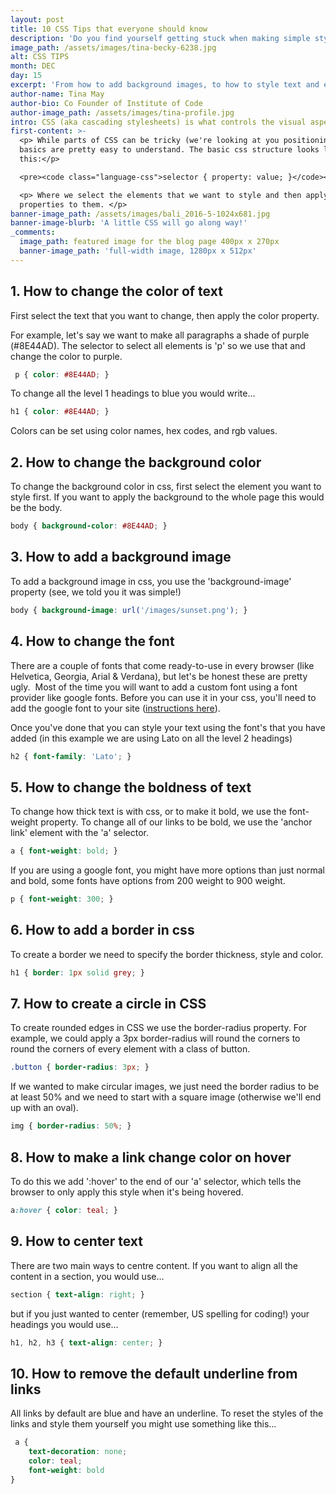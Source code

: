 ```yaml
---
layout: post
title: 10 CSS Tips that everyone should know
description: 'Do you find yourself getting stuck when making simple stylistic changes your website? Dig into our CSS guide that shares how to change text colors, background images and much more.'
image_path: /assets/images/tina-becky-6238.jpg
alt: CSS TIPS
month: DEC
day: 15
excerpt: 'From how to add background images, to how to style text and even how to change the color of a link on hover these are the 10 essential css properties that you should know.'
author-name: Tina May
author-bio: Co Founder of Institute of Code
author-image_path: /assets/images/tina-profile.jpg
intro: CSS (aka cascading stylesheets) is what controls the visual aspects of the web.
first-content: >-
  <p> While parts of CSS can be tricky (we're looking at you positioning!), the
  basics are pretty easy to understand. The basic css structure looks like
  this:</p>

  <pre><code class="language-css">selector { property: value; }</code></pre>

  <p> Where we select the elements that we want to style and then apply various
  properties to them. </p>
banner-image_path: /assets/images/bali_2016-5-1024x681.jpg
banner-image-blurb: 'A little CSS will go along way!'
_comments:
  image_path: featured image for the blog page 400px x 270px
  banner-image_path: 'full-width image, 1280px x 512px'
---
```



## 1. How to change the color of text

First select the text that you want to change, then apply the color property.

For example, let's say we want to make all paragraphs a shade of purple (#8E44AD). The selector to select all elements is 'p' so we use that and change the color to purple.

~~~css
 p { color: #8E44AD; }
~~~

To change all the level 1 headings to blue you would write…

~~~css
h1 { color: #8E44AD; }
~~~

Colors can be set using color names, hex codes, and rgb values.

## 2. How to change the background color

To change the background color in css, first select the element you want to style first. If you want to apply the background to the whole page this would be the body.

~~~css
body { background-color: #8E44AD; }
~~~

## 3. How to add a background image

To add a background image in css, you use the 'background-image' property (see, we told you it was simple!)

~~~css
body { background-image: url('/images/sunset.png'); }
~~~

## 4. How to change the font

There are a couple of fonts that come ready-to-use in every browser (like Helvetica, Georgia, Arial & Verdana), but let's be honest these are pretty ugly.  Most of the time you will want to add a custom font using a font provider like google fonts. Before you can use it in your css, you'll need to add the google font to your site ([instructions here](https://designshack.net/articles/css/a-beginners-guide-to-using-google-web-fonts/)).

Once you've done that you can style your text using the font's that you have added (in this example we are using Lato on all the level 2 headings)

~~~css
h2 { font-family: 'Lato'; }
~~~

## 5. How to change the boldness of text

To change how thick text is with css, or to make it bold, we use the font-weight property. To change all of our links to be bold, we use the 'anchor link' element with the 'a' selector.

~~~css
a { font-weight: bold; }
~~~

If you are using a google font, you might have more options than just normal and bold, some fonts have options from 200 weight to 900 weight.

~~~css
p { font-weight: 300; }
~~~

## 6. How to add a border in css

To create a border we need to specify the border thickness, style and color.

~~~css
h1 { border: 1px solid grey; }
~~~

## 7. How to create a circle in CSS

To create rounded edges in CSS we use the border-radius property. For example, we could apply a 3px border-radius will round the corners to round the corners of every element with a class of button.

~~~css
.button { border-radius: 3px; }
~~~

If we wanted to make circular images, we just need the border radius to be at least 50% and we need to start with a square image (otherwise we'll end up with an oval).

~~~css
img { border-radius: 50%; }
~~~

## 8. How to make a link change color on hover

To do this we add ':hover' to the end of our 'a' selector, which tells the browser to only apply this style when it's being hovered.

~~~css
a:hover { color: teal; }
~~~

## 9. How to center text

There are two main ways to centre content. If you want to align all the content in a section, you would use…

~~~css
section { text-align: right; }
~~~

but if you just wanted to center (remember, US spelling for coding!) your headings you would use…

~~~css
h1, h2, h3 { text-align: center; }
~~~

## 10. How to remove the default underline from links

All links by default are blue and have an underline. To reset the styles of the links and style them yourself you might use something like this…

~~~css
 a {
    text-decoration: none;
    color: teal;
    font-weight: bold
}
~~~